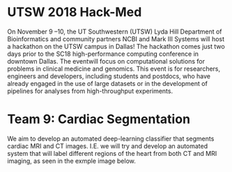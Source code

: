 # UTSW 2018 Hack-Med

On  November 9 –10,  the UT  Southwestern  (UTSW)  Lyda  Hill  Department  of  Bioinformatics and community partners NCBI and Mark III Systems will host a hackathon on the UTSW campus in Dallas! The  hackathon  comes  just  two  days  prior  to  the  SC18  high-performance computing  conference  in downtown Dallas. The eventwill  focus  on computational  solutions  for  problems  in  clinical  medicine and genomics.  This  event  is  for researchers,  engineers  and developers, including  students  and postdocs, who have already engaged in the use of large datasets or in the development of pipelines for  analyses  from  high-throughput  experiments. 

# Team 9: Cardiac Segmentation

We aim to develop an automated deep-learning classifier that segments cardiac MRI and CT images. I.E. we will try and develop an automated system that will label different regions of the heart from both CT and MRI imaging, as seen in the exmple image below.

